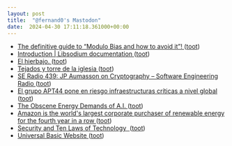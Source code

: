 ```yaml
---
layout: post
title:  "@fernand0's Mastodon"
date:  2024-04-30 17:11:18.361000+00:00
---
```

*  [The definitive guide to “Modulo Bias and how to avoid it”! ](https://research.kudelskisecurity.com/2020/07/28/the-definitive-guide-to-modulo-bias-and-how-to-avoid-it) ([toot](https://mastodon.social/@fernand0/112361280527480904))
*  [Introduction \| Libsodium documentation ](https://libsodium.gitbook.io/do) ([toot](https://mastodon.social/@fernand0/112361081361567462))
*  [El hierbajo. ](https://avecesunafoto.wordpress.com/2024/04/30/el-hierbajo) ([toot](https://mastodon.social/@fernand0/112361073455214530))
*  [Tejados y torre de la iglesia ](https://www.flickr.com/photos/fernand0/53684005326) ([toot](https://mastodon.social/@fernand0/112360905604657656))
*  [SE Radio 439: JP Aumasson on Cryptography – Software Engineering Radio ](https://se-radio.net/2020/12/episode-439-jp-aumasson-on-cryptography) ([toot](https://mastodon.social/@fernand0/112360893963286053))
*  [El grupo APT44 pone en riesgo infraestructuras críticas a nivel global ](https://unaaldia.hispasec.com/2024/04/el-grupo-apt44-pone-en-riesgo-infraestructuras-criticas-a-nivel-global.htm) ([toot](https://mastodon.social/@fernand0/112360668251189133))
*  [The Obscene Energy Demands of A.I.  ](https://www.newyorker.com/news/daily-comment/the-obscene-energy-demands-of-ai) ([toot](https://mastodon.social/@fernand0/112359990477622531))
*  [Amazon is the world's largest corporate purchaser of renewable energy for the fourth year in a row ](https://www.aboutamazon.com/news/sustainability/amazon-renewable-energy-portfolio-january-2024-updat) ([toot](https://mastodon.social/@fernand0/112359782133159321))
*  [Security and Ten Laws of Technology  ](https://www.philvenables.com/post/security-and-ten-laws-of-technolog) ([toot](https://mastodon.social/@fernand0/112359474808998830))
*  [Universal Basic Website ](https://shkspr.mobi/blog/2024/04/universal-basic-website) ([toot](https://mastodon.social/@fernand0/112359230579760915))
